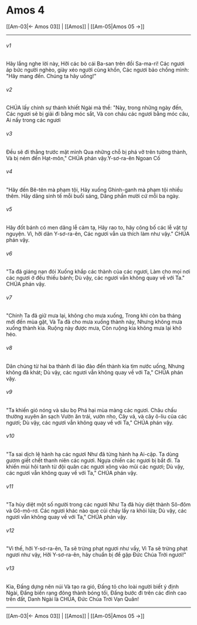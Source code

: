 # Amos 4

[[Am-03|← Amos 03]] | [[Amos]] | [[Am-05|Amos 05 →]]
***



###### v1 
Hãy lắng nghe lời này, Hỡi các bò cái Ba-san trên đồi Sa-ma-ri! Các ngươi áp bức người nghèo, giày xéo người cùng khốn, Các ngươi bảo chồng mình: "Hãy mang đến. Chúng ta hãy uống!" 

###### v2 
CHÚA lấy chính sự thánh khiết Ngài mà thề: "Này, trong những ngày đến, Các ngươi sẽ bị giải đi bằng móc sắt, Và con cháu các ngươi bằng móc câu, Ai nấy trong các ngươi 

###### v3 
Đều sẽ đi thẳng trước mặt mình Qua những chỗ bị phá vỡ trên tường thành, Và bị ném đến Hạt-môn," CHÚA phán vậy.Y-sơ-ra-ên Ngoan Cố 

###### v4 
"Hãy đến Bê-tên mà phạm tội, Hãy xuống Ghinh-ganh mà phạm tội nhiều thêm. Hãy dâng sinh tế mỗi buổi sáng, Dâng phần mười cứ mỗi ba ngày. 

###### v5 
Hãy đốt bánh có men dâng lễ cảm tạ, Hãy rao to, hãy công bố các lễ vật tự nguyện. Vì, hỡi dân Y-sơ-ra-ên, Các ngươi vẫn ưa thích làm như vậy." CHÚA phán vậy. 

###### v6 
"Ta đã giáng nạn đói Xuống khắp các thành của các ngươi, Làm cho mọi nơi các ngươi ở đều thiếu bánh; Dù vậy, các ngươi vẫn không quay về với Ta." CHÚA phán vậy. 

###### v7 
"Chính Ta đã giữ mưa lại, không cho mưa xuống, Trong khi còn ba tháng mới đến mùa gặt, Và Ta đã cho mưa xuống thành này, Nhưng không mưa xuống thành kia. Ruộng này được mưa, Còn ruộng kia không mưa lại khô héo. 

###### v8 
Dân chúng từ hai ba thành đi lảo đảo đến thành kia tìm nước uống, Nhưng không đã khát; Dù vậy, các ngươi vẫn không quay về với Ta," CHÚA phán vậy. 

###### v9 
"Ta khiến gió nóng và sâu bọ Phá hại mùa màng các ngươi. Châu chấu thường xuyên ăn sạch Vườn ăn trái, vườn nho, Cây vả, và cây ô-liu của các ngươi; Dù vậy, các ngươi vẫn không quay về với Ta," CHÚA phán vậy. 

###### v10 
"Ta sai dịch lệ hành hạ các ngươi Như đã từng hành hạ Ai-cập. Ta dùng gươm giết chết thanh niên các ngươi. Ngựa chiến các ngươi bị bắt đi. Ta khiến mùi hôi tanh từ đội quân các ngươi xông vào mũi các ngươi; Dù vậy, các ngươi vẫn không quay về với Ta," CHÚA phán vậy. 

###### v11 
"Ta hủy diệt một số người trong các ngươi Như Ta đã hủy diệt thành Sô-đôm và Gô-mô-rơ. Các ngươi khác nào que củi cháy lấy ra khỏi lửa; Dù vậy, các ngươi vẫn không quay về với Ta," CHÚA phán vậy. 

###### v12 
"Vì thế, hỡi Y-sơ-ra-ên, Ta sẽ trừng phạt ngươi như vầy, Vì Ta sẽ trừng phạt ngươi như vậy, Hỡi Y-sơ-ra-ên, hãy chuẩn bị để gặp Đức Chúa Trời ngươi!" 

###### v13 
Kìa, Đấng dựng nên núi Và tạo ra gió, Đấng tỏ cho loài người biết ý định Ngài, Đấng biến rạng đông thành bóng tối, Đấng bước đi trên các đỉnh cao trên đất, Danh Ngài là CHÚA, Đức Chúa Trời Vạn Quân!

***
[[Am-03|← Amos 03]] | [[Amos]] | [[Am-05|Amos 05 →]]
